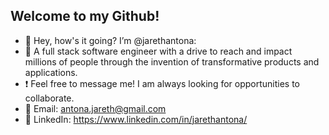 ## Welcome to my Github!

- 👋 Hey, how's it going? I’m @jarethantona:
- 👀 A full stack software engineer with a drive to reach and impact millions of people through the invention of transformative products and applications.
- ❗ Feel free to message me! I am always looking for opportunities to collaborate.
- 📧 Email: antona.jareth@gmail.com 
- 🔵 LinkedIn: https://www.linkedin.com/in/jarethantona/ 

<!---
jarethantona/jarethantona is a ✨ special ✨ repository because its `README.md` (this file) appears on your GitHub profile.
You can click the Preview link to take a look at your changes.
--->

